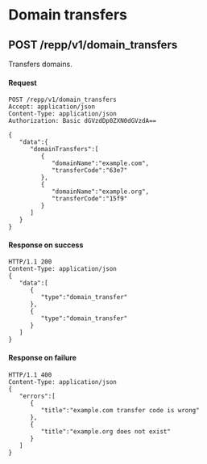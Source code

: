 # Domain transfers

## POST /repp/v1/domain_transfers
Transfers domains.

#### Request
```
POST /repp/v1/domain_transfers
Accept: application/json
Content-Type: application/json
Authorization: Basic dGVzdDp0ZXN0dGVzdA==

{
   "data":{
      "domainTransfers":[
         {
            "domainName":"example.com",
            "transferCode":"63e7"
         },
         {
            "domainName":"example.org",
            "transferCode":"15f9"
         }
      ]
   }
}
```

#### Response on success
```
HTTP/1.1 200
Content-Type: application/json
{
   "data":[
      {
         "type":"domain_transfer"
      },
      {
         "type":"domain_transfer"
      }
   ]
}
```


#### Response on failure
```
HTTP/1.1 400
Content-Type: application/json
{
   "errors":[
      {
         "title":"example.com transfer code is wrong"
      },
      {
         "title":"example.org does not exist"
      }
   ]
}
```
